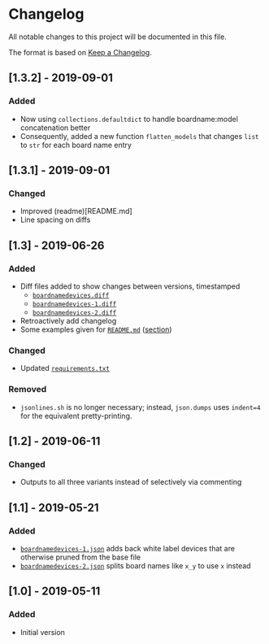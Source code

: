 # Changelog
All notable changes to this project will be documented in this file.

The format is based on [Keep a Changelog](https://keepachangelog.com/en/1.0.0/).

## [1.3.2] - 2019-09-01
### Added
- Now using `collections.defaultdict` to handle boardname:model concatenation better
- Consequently, added a new function `flatten_models` that changes `list` to `str` for each board name entry

## [1.3.1] - 2019-09-01
### Changed
- Improved (readme)[README.md]
- Line spacing on diffs

## [1.3] - 2019-06-26
### Added
- Diff files added to show changes between versions, timestamped
    - [`boardnamedevices.diff`](boardnamedevices-1.diff)
    - [`boardnamedevices-1.diff`](boardnamedevices-1.diff)
    - [`boardnamedevices-2.diff`](boardnamedevices-2.diff)
- Retroactively add changelog
- Some examples given for [`README.md`](README.md) ([section](README.md#simplification-of-board-names))

### Changed
- Updated [`requirements.txt`](requirements.txt)

### Removed
- `jsonlines.sh` is no longer necessary; instead, `json.dumps` uses `indent=4` for the equivalent pretty-printing.

## [1.2] - 2019-06-11
### Changed
- Outputs to all three variants instead of selectively via commenting

## [1.1] - 2019-05-21
### Added
- [`boardnamedevices-1.json`](boardnamedevices-1.json) adds back white label devices that are otherwise pruned from the base file
- [`boardnamedevices-2.json`](boardnamedevices-2.json) splits board names like `x_y` to use `x` instead

## [1.0] - 2019-05-11
### Added
- Initial version

